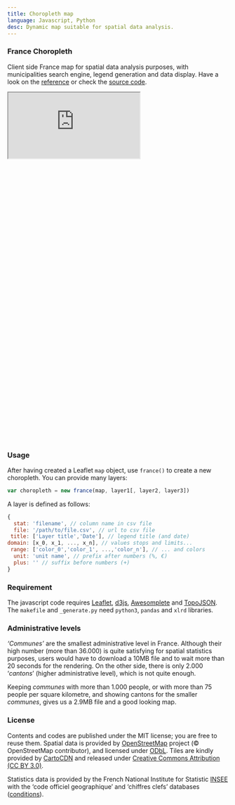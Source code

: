 ```yaml
---
title: Choropleth map
language: Javascript, Python
desc: Dynamic map suitable for spatial data analysis.
---
```


### France Choropleth


Client side France map for spatial data analysis purposes, with municipalities search engine, legend generation and data display. Have a look on the [reference](https://github.com/sylvaindurand/france-choropleth) or check the [source code](https://github.com/sylvaindurand/france-choropleth).

<div class="iframe"><div style="padding-bottom: 640px"><iframe src="https://sylvaindurand.github.io/france-choropleth/" scrolling="no"></iframe></div></div>



### Usage

After having created a Leaflet `map` object, use `france()` to create a new choropleth. You can provide many layers:

```js
var choropleth = new france(map, layer1[, layer2, layer3])
```

A layer is defined as follows:

```js
{
  stat: 'filename', // column name in csv file
  file: '/path/to/file.csv', // url to csv file
 title: ['Layer title','Date'], // legend title (and date)
domain: [x_0, x_1, ..., x_n], // values stops and limits...
 range: ['color_0','color_1', ...,'color_n'], // ... and colors
  unit: 'unit name', // prefix after numbers (%, €)
  plus: '' // suffix before numbers (+)
}
```

### Requirement

The javascript code requires [Leaflet](https://github.com/Leaflet/Leaflet), [d3js](https://github.com/mbostock/d3), [Awesomplete](https://leaverou.github.io/awesomplete/) and [TopoJSON](https://github.com/mbostock/topojson).
The `makefile` and `_generate.py` need `python3`, `pandas` and `xlrd` libraries.


### Administrative levels

*‘Communes’* are the smallest administrative level in France. Although their high number (more than 36.000) is quite satisfying for spatial statistics purposes, users would have to download a 10MB file and to wait more than 20 seconds for the rendering. On the other side, there is only 2.000 ‘*cantons*’ (higher administrative level), which is not quite enough.

Keeping *communes* with more than 1.000 people, or with more than 75 people per square kilometre, and showing cantons for the smaller *communes*, gives us a 2.9MB file and a good looking map.


### License

Contents and codes are published under the MIT license; you are free to reuse them. Spatial data is provided by [OpenStreetMap](https://www.openstreetmap.org/) project (© OpenStreetMap contributor), and licensed under [ODbL](http://opendatacommons.org/licenses/odbl/). Tiles are kindly provided by [CartoCDN](https://cartodb.com/basemaps/) and released under [Creative Commons Attribution (CC BY 3.0)](https://creativecommons.org/licenses/by/3.0/).

Statistics data is provided by the French National Institute for Statistic [INSEE](http://www.insee.fr/en/default.asp) with the ‘code officiel geographique’ and ‘chiffres clefs’ databases ([conditions](http://www.insee.fr/en/service/default.asp?page=rediffusion/rediffusion.htm)).
